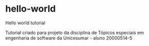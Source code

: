 # hello-world
Hello world tutorial

Tutorial criado para projeto da disciplina de Tópicos especiais em engenharia de software da Unicesumar - aluno 20000514-5
